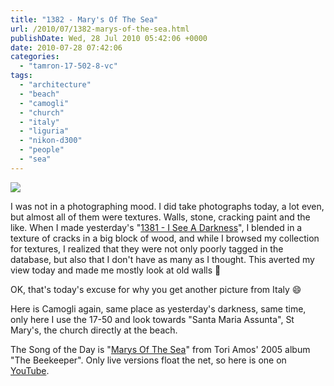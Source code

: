 ```yaml
---
title: "1382 - Mary's Of The Sea"
url: /2010/07/1382-marys-of-the-sea.html
publishDate: Wed, 28 Jul 2010 05:42:06 +0000
date: 2010-07-28 07:42:06
categories: 
  - "tamron-17-502-8-vc"
tags: 
  - "architecture"
  - "beach"
  - "camogli"
  - "church"
  - "italy"
  - "liguria"
  - "nikon-d300"
  - "people"
  - "sea"
---
```

<a target="_blank" href="https://d25zfm9zpd7gm5.cloudfront.net/1200x1200/2010/20100623_160550_ps.jpg"><img src="https://d25zfm9zpd7gm5.cloudfront.net/0600x0600/2010/20100623_160550_ps.jpg" /></a>

I was not in a photographing mood. I did take photographs today, a lot even, but almost all of them were textures. Walls, stone, cracking paint and the like. When I made yesterday's "<a target="_blank" href="/2010/07/1381-i-see-a-darkness.html">1381 - I See A Darkness</a>", I blended in a texture of cracks in a big block of wood, and while I browsed my collection for textures, I realized that they were not only poorly tagged in the database, but also that I don't have as many as I thought. This averted my view today and made me mostly look at old walls 🙂

OK, that's today's excuse for why you get another picture from Italy 😄

 Here is Camogli again, same place as yesterday's darkness, same time, only here I use the 17-50 and look towards "Santa Maria Assunta", St Mary's, the church directly at the beach.

The Song of the Day is "<a href="http://www.lyricsmode.com/lyrics/t/tori_amos/marys_of_the_sea.html">Marys Of The Sea</a>" from Tori Amos' 2005 album "The Beekeeper". Only live versions float the net, so here is one on <a href="http://www.youtube.com/watch?v=5r-wP1wBHUw">YouTube</a>.


